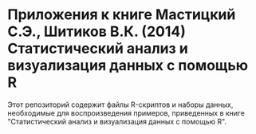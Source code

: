 Приложения к книге Мастицкий С.Э., Шитиков В.К. (2014) Статистический анализ и визуализация данных с помощью R
========================================================

Этот репозиторий содержит файлы R-скриптов и наборы данных, необходимые для воспроизведения примеров, приведенных в книге "Статистический анализ и визуализация данных с помощью R".